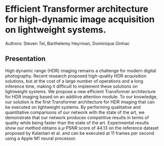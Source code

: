 # Efficient Transformer architecture for high-dynamic image acquisition on lightweight systems.
Authors: Steven Tel, Barthelemy Heyrman, Dominique Ginhac

## Presentation

High dynamic range (HDR) imaging remains a challenge for modern digital photography. Recent research proposed high-quality HDR acquisition solutions, but at the cost of a large number of operations and a long inference time, making it difficult to implement these solutions on lightweight systems. We propose a new efficient Transformer architecture for HDR imaging based on an additive attention module. To our knowledge, our solution is the first Transformer architecture for HDR imaging that can
be executed on lightweight systems. By performing qualitative and quantitative comparisons of our network with the state of the art, we demonstrate that our network produces competitive results in terms of quality while being faster than the state of the art.
Experimental results show our method obtains a µ-PSNR score of 44.13 on the reference dataset proposed by Kalantari et al. and can be executed at 11 frames per second using a Apple M1 neural processor.
